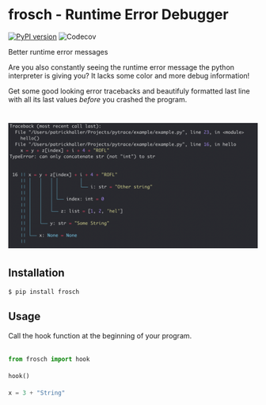 # frosch - Runtime Error Debugger

[![PyPI version](https://badge.fury.io/py/frosch.svg)](https://badge.fury.io/py/frosch)
![Codecov](https://img.shields.io/codecov/c/github/HallerPatrick/frosch)

Better runtime error messages 

Are you also constantly seeing the runtime error message the 
python interpreter is giving you?
It lacks some color and more debug information!


Get some good looking error tracebacks and beautifuly formatted
last line with all its last values *before* you crashed the program.

<h1 align="center">
  <img src="showcase.png">
</h1>


## Installation

```bash
$ pip install frosch

```

## Usage 


Call the hook function at the beginning of your program.

```python

from frosch import hook

hook()

x = 3 + "String"

```
